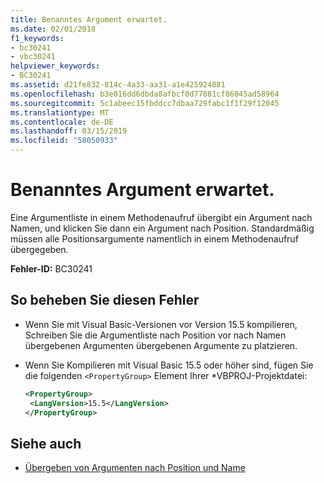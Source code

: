 ```yaml
---
title: Benanntes Argument erwartet.
ms.date: 02/01/2018
f1_keywords:
- bc30241
- vbc30241
helpviewer_keywords:
- BC30241
ms.assetid: d21fe832-814c-4a33-aa31-a1e425924881
ms.openlocfilehash: b3e016dd6dbda8afbcf0d77881cf86045ad58964
ms.sourcegitcommit: 5c1abeec15fbddcc7dbaa729fabc1f1f29f12045
ms.translationtype: MT
ms.contentlocale: de-DE
ms.lasthandoff: 03/15/2019
ms.locfileid: "58050933"
---
```

# <a name="named-argument-expected"></a>Benanntes Argument erwartet.

Eine Argumentliste in einem Methodenaufruf übergibt ein Argument nach Namen, und klicken Sie dann ein Argument nach Position. Standardmäßig müssen alle Positionsargumente namentlich in einem Methodenaufruf übergegeben.  
  
 **Fehler-ID:** BC30241  
  
## <a name="to-correct-this-error"></a>So beheben Sie diesen Fehler  
  
-   Wenn Sie mit Visual Basic-Versionen vor Version 15.5 kompilieren, Schreiben Sie die Argumentliste nach Position vor nach Namen übergebenen Argumenten übergebenen Argumente zu platzieren.  

- Wenn Sie Kompilieren mit Visual Basic 15.5 oder höher sind, fügen Sie die folgenden `<PropertyGroup>` Element Ihrer \*VBPROJ-Projektdatei:
 
   ```xml
   <PropertyGroup>
    <LangVersion>15.5</LangVersion>
   </PropertyGroup>
   ```  
  
## <a name="see-also"></a>Siehe auch

- [Übergeben von Argumenten nach Position und Name](../../visual-basic/programming-guide/language-features/procedures/passing-arguments-by-position-and-by-name.md)
